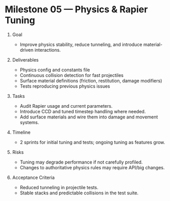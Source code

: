 # Milestone 05 — Physics & Rapier Tuning

1. Goal
   - Improve physics stability, reduce tunneling, and introduce material-driven interactions.

2. Deliverables
   - Physics config and constants file
   - Continuous collision detection for fast projectiles
   - Surface material definitions (friction, restitution, damage modifiers)
   - Tests reproducing previous physics issues

3. Tasks
   - Audit Rapier usage and current parameters.
   - Introduce CCD and tuned timestep handling where needed.
   - Add surface materials and wire them into damage and movement systems.

4. Timeline
   - 2 sprints for initial tuning and tests; ongoing tuning as features grow.

5. Risks
   - Tuning may degrade performance if not carefully profiled.
   - Changes to authoritative physics rules may require API/big changes.

6. Acceptance Criteria
   - Reduced tunneling in projectile tests.
   - Stable stacks and predictable collisions in the test suite.
